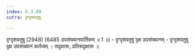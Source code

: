 ```yaml
---
index: 6.3.89
sutra: दृग्दृशवतुषु

---
```

 दृग्दृशवतुषु (2948) (6485 उपसंख्यानवार्तिकम् ॥ 1 ॥) - दृग्दृशवतुषु दृक्ष उपसंख्यानम् - दृग्दृशवतुषु दृक्ष उपसंख्यानं कर्तव्यम् । सदृक्षासः, प्रतिसदृक्षासः ॥ 